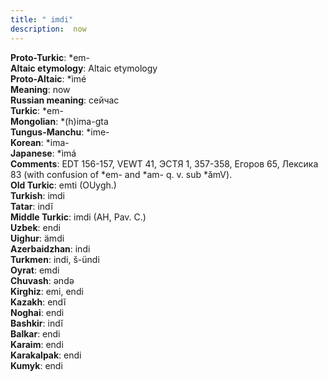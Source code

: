 ```yaml
---
title: " imdi"
description:  now
---
```


<strong>Proto-Turkic</strong>:  *em-<br>
<strong>Altaic etymology</strong>:  Altaic etymology<br>
<strong> Proto-Altaic</strong>:  *ìmé<br>
<strong>Meaning</strong>:  now<br>
<strong>Russian meaning</strong>:  сейчас<br>
<strong>Turkic</strong>:  *em-<br>
<strong>Mongolian</strong>:  *(h)ima-gta<br>
<strong>Tungus-Manchu</strong>:  *ime-<br>
<strong>Korean</strong>:  *ima-<br>
<strong>Japanese</strong>:  *ìmá<br>
<strong>Comments</strong>:  EDT 156-157, VEWT 41, ЭСТЯ 1, 357-358, Егоров 65, Лексика 83 (with confusion of *em- and *am- q. v. sub *ămV).<br>
<strong>Old Turkic</strong>:  emti (OUygh.)<br>
<strong>Turkish</strong>:  imdi<br>
<strong>Tatar</strong>:  indĭ<br>
<strong>Middle Turkic</strong>:  imdi (AH, Pav. C.)<br>
<strong>Uzbek</strong>:  endi<br>
<strong>Uighur</strong>:  ämdi<br>
<strong>Azerbaidzhan</strong>:  indi<br>
<strong>Turkmen</strong>:  indi, š-ündi<br>
<strong>Oyrat</strong>:  emdi<br>
<strong>Chuvash</strong>:  ǝndǝ<br>
<strong>Kirghiz</strong>:  emi, endi<br>
<strong>Kazakh</strong>:  endĭ<br>
<strong>Noghai</strong>:  endi<br>
<strong>Bashkir</strong>:  indĭ<br>
<strong>Balkar</strong>:  endi<br>
<strong>Karaim</strong>:  endi<br>
<strong>Karakalpak</strong>:  endi<br>
<strong>Kumyk</strong>:  endi<br>


